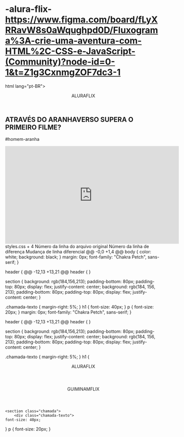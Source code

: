 # -alura-flix-https://www.figma.com/board/fLyXRRavW8s0aWqughpd0D/Fluxograma%3A-crie-uma-aventura-com-HTML%2C-CSS-e-JavaScript-(Community)?node-id=0-1&t=Z1g3CxnmgZOF7dc3-1
html lang="pt-BR">
<head>
    <link rel="stylesheet" href="styles.css">
    <title>Aluraflix</title>
</head>
<body>
    <header>ALURAFLIX</header>
    <section>
        <div>
            <h1>ATRAVÉS DO ARANHAVERSO SUPERA O PRIMEIRO FILME?</h1>
            <p>#homem-aranha</p>
        </div>
        <div>
            <iframe width="560" height="315" src="https://www.youtube.com/embed/gt_fAE1Eg2Q?si=EEv-tsY_b1B2OwKE"
                title="YouTube video player" frameborder="0"
                allow="accelerometer; autoplay; clipboard-write; encrypted-media; gyroscope; picture-in-picture; web-share"
                referrerpolicy="strict-origin-when-cross-origin" allowfullscreen></iframe>
        </div>
    </section>
</body>
</html>
‎styles.css
+ 4
Número da linha do arquivo original	Número da linha de diferença	Mudança de linha diferencial
@@ -0,0 +1,4 @@
body {
    color: white;
    background: black;
} margin: 0px;
    font-family: "Chakra Petch", sans-serif;
}

header {
@@ -12,13 +13,21 @@ header {
}

section {
	background: rgb(184,156,213);
	padding-bottom: 80px;
	padding-top: 80px;
	display: flex;
	justify-content: center;
    background: rgb(184, 156, 213);
    padding-bottom: 80px;
    padding-top: 80px;
    display: flex;
    justify-content: center;
}

.chamada-texto {
    margin-right: 5%;
}
h1 {
    font-size: 40px;
}
p {
    font-size: 20px;
} margin: 0px;
    font-family: "Chakra Petch", sans-serif;
}

header {
@@ -12,13 +13,21 @@ header {
}

section {
	background: rgb(184,156,213);
	padding-bottom: 80px;
	padding-top: 80px;
	display: flex;
	justify-content: center;
    background: rgb(184, 156, 213);
    padding-bottom: 80px;
    padding-top: 80px;
    display: flex;
    justify-content: center;
}

.chamada-texto {
    margin-right: 5%;
}
h1 {
<link
        href="https://fonts.googleapis.com/css2?family=Chakra+Petch:ital,wght@0,300;0,400;0,500;0,600;0,700;1,300;1,400;1,500;1,600;1,700&display=swap"
        rel="stylesheet">
    <title>Aluraflix</title>
    <title>Guiminamflix</title>
</head>

<body>
    <header>ALURAFLIX</header>
    <header>GUIMINAMFLIX</header>

    <section class="chamada">
        <div class="chamada-texto">
    font-size: 40px;
}
p {
    font-size: 20px;
}
